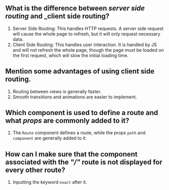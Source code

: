 ## What is the difference between _server side routing_ and _client side routing?
1. Server Side Routing: This handles HTTP requests. A server side request will cause the whole page to refresh, but it will only request necessary data.
2. Client Side Routing: This handles user interaction. It is handled by JS and will not refresh the whole page, though the page must be loaded on the first request, which will slow the initial loading time.





## Mention some advantages of using client side routing.

1. Routing between views is generally faster.
2. Smooth transitions and  animations are easier to implement.



## Which component is used to define a route and what _props_ are commonly added to it?

1. The `Route` component defines a route, while the props `path` and `component` are generally added to it.



## How can I make sure that the component associated with the _"/"_ route is not displayed for every other route?

1. Inputting the keyword `exact` after it.